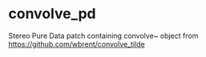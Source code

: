 # convolve_pd
 
Stereo Pure Data patch containing convolve~ object from 
https://github.com/wbrent/convolve_tilde
